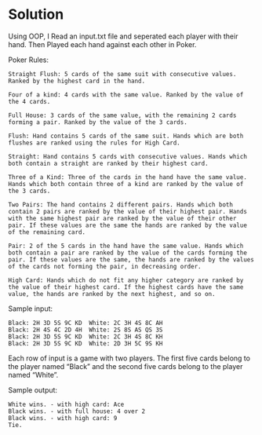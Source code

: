 # Solution
Using OOP, I Read an input.txt file and seperated each player with their hand. Then Played each hand against each other in Poker.

Poker Rules:
```
Straight Flush: 5 cards of the same suit with consecutive values. Ranked by the highest card in the hand.

Four of a kind: 4 cards with the same value. Ranked by the value of the 4 cards.

Full House: 3 cards of the same value, with the remaining 2 cards forming a pair. Ranked by the value of the 3 cards.

Flush: Hand contains 5 cards of the same suit. Hands which are both flushes are ranked using the rules for High Card.

Straight: Hand contains 5 cards with consecutive values. Hands which both contain a straight are ranked by their highest card.

Three of a Kind: Three of the cards in the hand have the same value. Hands which both contain three of a kind are ranked by the value of the 3 cards.

Two Pairs: The hand contains 2 different pairs. Hands which both contain 2 pairs are ranked by the value of their highest pair. Hands with the same highest pair are ranked by the value of their other pair. If these values are the same the hands are ranked by the value of the remaining card.

Pair: 2 of the 5 cards in the hand have the same value. Hands which both contain a pair are ranked by the value of the cards forming the pair. If these values are the same, the hands are ranked by the values of the cards not forming the pair, in decreasing order.

High Card: Hands which do not fit any higher category are ranked by the value of their highest card. If the highest cards have the same value, the hands are ranked by the next highest, and so on.
```

Sample input:
```
Black: 2H 3D 5S 9C KD  White: 2C 3H 4S 8C AH
Black: 2H 4S 4C 2D 4H  White: 2S 8S AS QS 3S
Black: 2H 3D 5S 9C KD  White: 2C 3H 4S 8C KH
Black: 2H 3D 5S 9C KD  White: 2D 3H 5C 9S KH
```
Each row of input is a game with two players. The first five cards belong to the player named “Black” and the second five cards belong to the player named “White”.

Sample output:
```
White wins. - with high card: Ace 
Black wins. - with full house: 4 over 2 
Black wins. - with high card: 9
Tie.
```